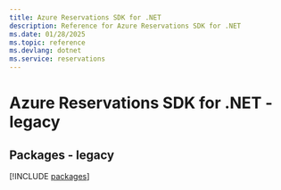 ```yaml
---
title: Azure Reservations SDK for .NET
description: Reference for Azure Reservations SDK for .NET
ms.date: 01/28/2025
ms.topic: reference
ms.devlang: dotnet
ms.service: reservations
---
```

# Azure Reservations SDK for .NET - legacy
## Packages - legacy
[!INCLUDE [packages](reservations-index.md)]